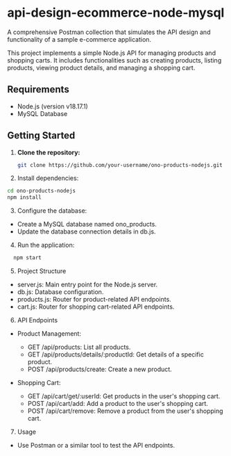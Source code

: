 # api-design-ecommerce-node-mysql
A comprehensive Postman collection that simulates the API design and functionality of a sample e-commerce application.


This project implements a simple Node.js API for managing products and shopping carts. It includes functionalities such as creating products, listing products, viewing product details, and managing a shopping cart.


## Requirements

- Node.js (version v18.17.1)
- MySQL Database

## Getting Started

1. **Clone the repository:**

   ```bash
   git clone https://github.com/your-username/ono-products-nodejs.git

2. Install dependencies:
```bash
cd ono-products-nodejs
npm install
```
3. Configure the database:
  - Create a MySQL database named ono_products.
  - Update the database connection details in db.js.

4. Run the application:
```bash
  npm start
```

5. Project Structure
  - server.js: Main entry point for the Node.js server.
  - db.js: Database configuration.
  - products.js: Router for product-related API endpoints.
  - cart.js: Router for shopping cart-related API endpoints.

6. API Endpoints
  - Product Management:

    - GET /api/products: List all products.
    - GET /api/products/details/:productId: Get details of a specific product.
    - POST /api/products/create: Create a new product.

  - Shopping Cart:

    - GET /api/cart/get/:userId: Get products in the user's shopping cart.
    - POST /api/cart/add: Add a product to the user's shopping cart.
    - POST /api/cart/remove: Remove a product from the user's shopping cart.

7. Usage
  - Use Postman or a similar tool to test the API endpoints.


